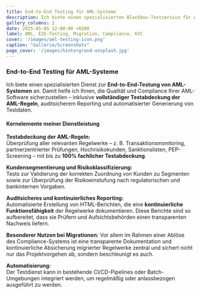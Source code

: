 ```yaml
---
title: End-to-End Testing für AML-Systeme
description: Ich biete einen spezialisierten Blackbox-Testservice für AML-Systeme an – mit 100% Testabdeckung der AML-Regeln, auditsicherem HTML-Reporting und automatisierten Testdatengeneratoren.
gallery_columns: 2
date: 2025-05-05 12:00:00 +0200
label: AML, E2E-Testing, Migration, Compliance, KYC
cover: '/images/aml-testing-icon.png'
caption: "Gallerie/Screenshots"
page_cover: '/images/hintergrund-unsplash.jpg'
---
```


### End-to-End Testing für AML-Systeme

Ich biete einen spezialisierten Dienst zur **End-to-End-Testung von AML-Systemen** an. Damit helfe ich Ihnen, die Qualität und Compliance Ihrer AML-Software sicherzustellen – inklusive **vollständiger Testabdeckung der AML-Regeln**, auditsicherem Reporting und automatisierter Generierung von Testdaten.

#### Kernelemente meiner Dienstleistung

**Testabdeckung der AML-Regeln:**  
Überprüfung aller relevanten Regelwerke – z. B. Transaktionsmonitoring, partnerzentrierter Prüfungen, Hochrisikokunden, Sanktionslisten, PEP-Screening – mit bis zu **100% fachlicher Testabdeckung**.

**Kundensegmentierung und Risikoklassifizierung:**  
Tests zur Validierung der korrekten Zuordnung von Kunden zu Segmenten sowie zur Überprüfung der Risikoeinstufung nach regulatorischen und bankinternen Vorgaben.

**Auditsicheres und kontinuierliches Reporting:**  
Automatisierte Erstellung von HTML-Berichten, die eine **kontinuierliche Funktionsfähigkeit** der Regelwerke dokumentieren. Diese Berichte sind so aufbereitet, dass sie Prüfern und Aufsichtsbehörden einen transparenten Nachweis liefern.

**Besonderer Nutzen bei Migrationen:**
Vor allem im Rahmen einer Ablöse des Compliance-Systems ist eine transparente Dokumentation und kontinuierliche Absicherung migrierter Regelwerke zentral und sichert nicht nur das Projektvorgehen ab, sondern beschleunigt es auch.

**Automatisierung:**  
Der Testdienst kann in bestehende CI/CD-Pipelines oder Batch-Umgebungen integriert werden, um regelmäßig oder anlassbezogen ausgeführt zu werden.
